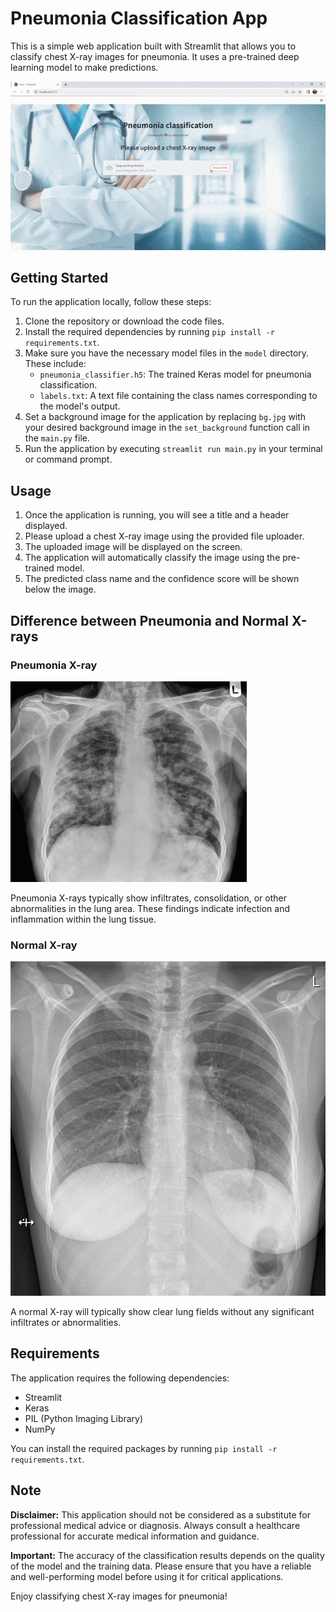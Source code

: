 # Pneumonia Classification App

This is a simple web application built with Streamlit that allows you to classify chest X-ray images for pneumonia. It uses a pre-trained deep learning model to make predictions. 

![Demo](Pneumonia.gif)

## Getting Started

To run the application locally, follow these steps:

1. Clone the repository or download the code files.
2. Install the required dependencies by running `pip install -r requirements.txt`.
3. Make sure you have the necessary model files in the `model` directory. These include:
    - `pneumonia_classifier.h5`: The trained Keras model for pneumonia classification.
    - `labels.txt`: A text file containing the class names corresponding to the model's output.
4. Set a background image for the application by replacing `bg.jpg` with your desired background image in the `set_background` function call in the `main.py` file.
5. Run the application by executing `streamlit run main.py` in your terminal or command prompt.

## Usage

1. Once the application is running, you will see a title and a header displayed.
2. Please upload a chest X-ray image using the provided file uploader.
3. The uploaded image will be displayed on the screen.
4. The application will automatically classify the image using the pre-trained model.
5. The predicted class name and the confidence score will be shown below the image.

## Difference between Pneumonia and Normal X-rays

### Pneumonia X-ray

![Pneumonia](pneumonia3.jpg)

Pneumonia X-rays typically show infiltrates, consolidation, or other abnormalities in the lung area. These findings indicate infection and inflammation within the lung tissue.

### Normal X-ray

![Normal](normal2.jpg)

A normal X-ray will typically show clear lung fields without any significant infiltrates or abnormalities.

## Requirements

The application requires the following dependencies:

- Streamlit
- Keras
- PIL (Python Imaging Library)
- NumPy

You can install the required packages by running `pip install -r requirements.txt`.

## Note

**Disclaimer:** This application should not be considered as a substitute for professional medical advice or diagnosis. Always consult a healthcare professional for accurate medical information and guidance.

**Important:** The accuracy of the classification results depends on the quality of the model and the training data. Please ensure that you have a reliable and well-performing model before using it for critical applications.


Enjoy classifying chest X-ray images for pneumonia!
